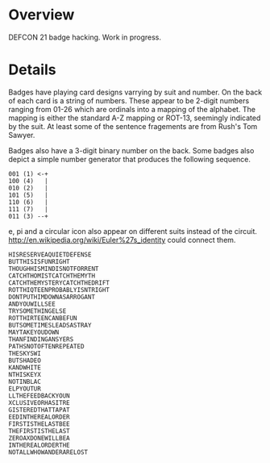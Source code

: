 Overview
========

DEFCON 21 badge hacking.  Work in progress.

Details
=======
Badges have playing card designs varrying by suit and number.  On the
back of each card is a string of numbers.  These appear to be 2-digit
numbers ranging from 01-26 which are ordinals into a mapping of
the alphabet.  The mapping is either the standard A-Z mapping or ROT-13,
seemingly indicated by the suit.  At least some of the sentence
fragements are from Rush's Tom Sawyer.

Badges also have a 3-digit binary number on the back.  Some badges also
depict a simple number generator that produces the following sequence.

    001 (1) <-+
    100 (4)   |
    010 (2)   |
    101 (5)   |
    110 (6)   |
    111 (7)   |
    011 (3) --+

e, pi and a circular icon also appear on different suits instead of the circuit.
http://en.wikipedia.org/wiki/Euler%27s_identity could connect them.

    HISRESERVEAQUIETDEFENSE
    BUTTHISISFUNRIGHT
    THOUGHHISMINDISNOTFORRENT
    CATCHTHOMISTCATCHTHEMYTH
    CATCHTHEMYSTERYCATCHTHEDRIFT
    ROTTHIQTEENPROBABLYISNTRIGHT
    DONTPUTHIMDOWNASARROGANT
    ANDYOUWILLSEE
    TRYSOMETHINGELSE
    ROTTHIRTEENCANBEFUN
    BUTSOMETIMESLEADSASTRAY
    MAYTAKEYOUDOWN
    THANFINDINGANSYERS
    PATHSNOTOFTENREPEATED
    THESKYSWI
    BUTSHADEO
    KANDWHITE
    NTHISKEYX
    NOTINBLAC
    ELPYOUTUR
    LLTHEFEEDBACKYOUN
    XCLUSIVEORHASITRE
    GISTEREDTHATTAPAT
    EEDINTHEREALORDER
    FIRSTISTHELASTBEE
    THEFIRSTISTHELAST
    ZEROAXDONEWILLBEA
    INTHEREALORDERTHE
    NOTALLWHOWANDERARELOST
